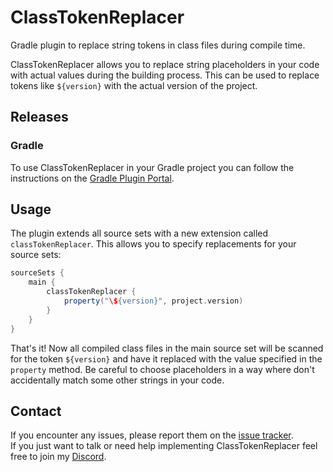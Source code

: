 # ClassTokenReplacer
Gradle plugin to replace string tokens in class files during compile time.

ClassTokenReplacer allows you to replace string placeholders in your code with actual values during the building process.
This can be used to replace tokens like ``${version}`` with the actual version of the project.

## Releases
### Gradle
To use ClassTokenReplacer in your Gradle project you can follow the instructions on the [Gradle Plugin Portal](https://plugins.gradle.org/plugin/net.raphimc.class-token-replacer).

## Usage
The plugin extends all source sets with a new extension called ``classTokenReplacer``. This allows you to specify replacements for your source sets:
```groovy
sourceSets {
    main {
        classTokenReplacer {
            property("\${version}", project.version)
        }
    }
}
```

That's it! Now all compiled class files in the main source set will be scanned for the token ``${version}`` and have it replaced with the value specified in the ``property`` method.
Be careful to choose placeholders in a way where don't accidentally match some other strings in your code.

## Contact
If you encounter any issues, please report them on the
[issue tracker](https://github.com/RaphiMC/ClassTokenReplacer/issues).  
If you just want to talk or need help implementing ClassTokenReplacer feel free to join my
[Discord](https://discord.gg/dCzT9XHEWu).
